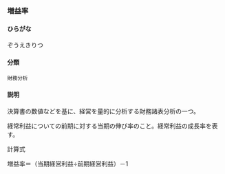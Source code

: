 <div style="display:none;">

## [あ行](securities-terms?id=あ行)
## [か行](securities-terms?id=か行)
## [さ行](securities-terms?id=さ行)

</div>

### 増益率

#### ひらがな

ぞうえきりつ

#### 分類

`財務分析`

#### 説明

決算書の数値などを基に、経営を量的に分析する財務諸表分析の一つ。
経常利益についての前期に対する当期の伸び率のこと。経常利益の成長率を表す。
 
計算式
増益率＝（当期経営利益÷前期経営利益）－1

<div style="display:none;">

## [た行](securities-terms?id=た行)
## [な行](securities-terms?id=な行)
## [は行](securities-terms?id=は行)
## [ま行](securities-terms?id=ま行)
## [や行](securities-terms?id=や行)
## [ら行](securities-terms?id=ら行)
## [わ行](securities-terms?id=わ行)
## [英数字・記号](securities-terms?id=英数字・記号)

</div>

